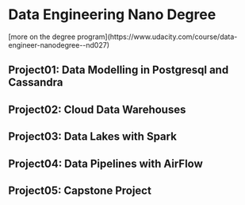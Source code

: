 <h1> Data Engineering Nano Degree</h1> 
[more on the degree program](https://www.udacity.com/course/data-engineer-nanodegree--nd027)
<h2>Project01: Data Modelling in Postgresql and Cassandra</h2> 
<h2>Project02: Cloud Data Warehouses </h2>
<h2>Project03: Data Lakes with Spark </h2>
<h2>Project04: Data Pipelines with AirFlow </h2>
<h2>Project05: Capstone Project</h2>
